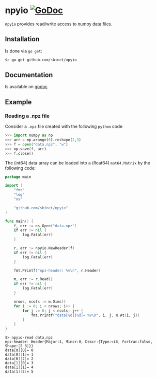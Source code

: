 # npyio [![GoDoc](https://godoc.org/github.com/sbinet/npyio?status.svg)](https://godoc.org/github.com/sbinet/npyio)

`npyio` provides read/write access to [numpy data files](http://docs.scipy.org/doc/numpy/neps/npy-format.html).

## Installation

Is done via `go get`:

```sh
$> go get github.com/sbinet/npyio
```

## Documentation

Is available on [godoc](https://godoc.org/github.com/sbinet/npyio)

## Example

### Reading a .npz file

Consider a `.npz` file created with the following `python` code:

```python
>>> import numpy as np
>>> arr = np.arange(6).reshape(2,3)
>>> f = open("data.npz", "w")
>>> np.save(f, arr)
>>> f.close()
```

The (int64) data array can be loaded into a (float64) `mat64.Matrix` by the following code:

```go
package main

import (
	"fmt"
	"log"
	"os"

	"github.com/sbinet/npyio"
)

func main() {
	f, err := os.Open("data.npz")
	if err != nil {
		log.Fatal(err)
	}

	r, err := npyio.NewReader(f)
	if err != nil {
		log.Fatal(err)
	}

	fmt.Printf("npz-header: %v\n", r.Header)

	m, err := r.Read()
	if err != nil {
		log.Fatal(err)
	}

	nrows, ncols := m.Dims()
	for i := 0; i < nrows; i++ {
		for j := 0; j < ncols; j++ {
			fmt.Printf("data[%d][%d]= %v\n", i, j, m.At(i, j))
		}
	}
}
```

```
$> npyio-read data.npz
npz-header: Header{Major:1, Minor:0, Descr:{Type:<i8, Fortran:false, Shape:[2 3]}}
data[0][0]= 0
data[0][1]= 1
data[0][2]= 2
data[1][0]= 3
data[1][1]= 4
data[1][2]= 5
```

